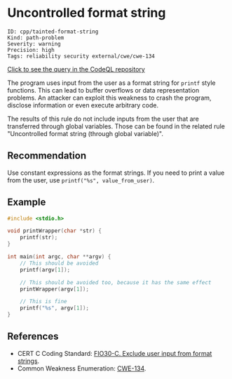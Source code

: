 # Uncontrolled format string

```
ID: cpp/tainted-format-string
Kind: path-problem
Severity: warning
Precision: high
Tags: reliability security external/cwe/cwe-134

```
[Click to see the query in the CodeQL repository](https://github.com/github/codeql/tree/main/cpp/ql/src/Security/CWE/CWE-134/UncontrolledFormatString.ql)

The program uses input from the user as a format string for `printf` style functions. This can lead to buffer overflows or data representation problems. An attacker can exploit this weakness to crash the program, disclose information or even execute arbitrary code.

The results of this rule do not include inputs from the user that are transferred through global variables. Those can be found in the related rule "Uncontrolled format string (through global variable)".


## Recommendation
Use constant expressions as the format strings. If you need to print a value from the user, use `printf("%s", value_from_user)`.


## Example

```c
#include <stdio.h>

void printWrapper(char *str) {
	printf(str);
}

int main(int argc, char **argv) {
	// This should be avoided
	printf(argv[1]);

	// This should be avoided too, because it has the same effect
	printWrapper(argv[1]);

	// This is fine
	printf("%s", argv[1]);
}
```

## References
* CERT C Coding Standard: [FIO30-C. Exclude user input from format strings](https://www.securecoding.cert.org/confluence/display/c/FIO30-C.+Exclude+user+input+from+format+strings).
* Common Weakness Enumeration: [CWE-134](https://cwe.mitre.org/data/definitions/134.html).